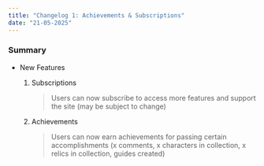 ```yaml
---
title: "Changelog 1: Achievements & Subscriptions"
date: "21-05-2025"
---
```



### Summary

- New Features

    1. Subscriptions
        > Users can now subscribe to access more features and support the site (may be subject to change)
    2. Achievements
        > Users can now earn achievements for passing certain accomplishments (x comments, x characters in collection, x relics in collection, guides created)